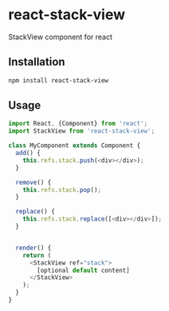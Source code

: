 # react-stack-view
StackView component for react

## Installation
```sh
npm install react-stack-view
```

## Usage
```js
import React, {Component} from 'react';
import StackView from 'react-stack-view';

class MyComponent extends Component {
  add() {
    this.refs.stack.push(<div></div>);
  }

  remove() {
    this.refs.stack.pop();
  }

  replace() {
    this.refs.stack.replace([<div></div>]);
  }


  render() {
    return (
      <StackView ref="stack">
        [optional default content]
      </StackView>
    );
  }
}
```
